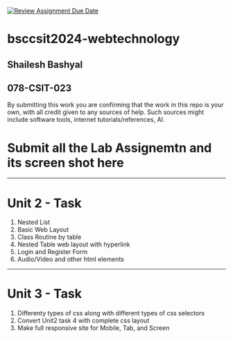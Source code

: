 [![Review Assignment Due Date](https://classroom.github.com/assets/deadline-readme-button-24ddc0f5d75046c5622901739e7c5dd533143b0c8e959d652212380cedb1ea36.svg)](https://classroom.github.com/a/pf2ig23q)
# bsccsit2024-webtechnology

## Shailesh Bashyal

## 078-CSIT-023

By submitting this work you are confirming that the work in this repo is your own, with all credit given to any sources of help. 
Such sources might include software tools, internet tutorials/references, AI.

# Submit all the Lab Assignemtn and its screen shot here

---
# Unit 2 - Task
1. Nested List
2. Basic Web Layout
3. Class Routine by table
4. Nested Table web  layout with hyperlink
5. Login and Register Form
6. Audio/Video and other html elements


---
# Unit 3 - Task
1. Differenty types of css along with different types of css selectors
2. Convert Unit2 task 4 with complete css layout
3.  Make full responsive site for Mobile, Tab, and Screen
